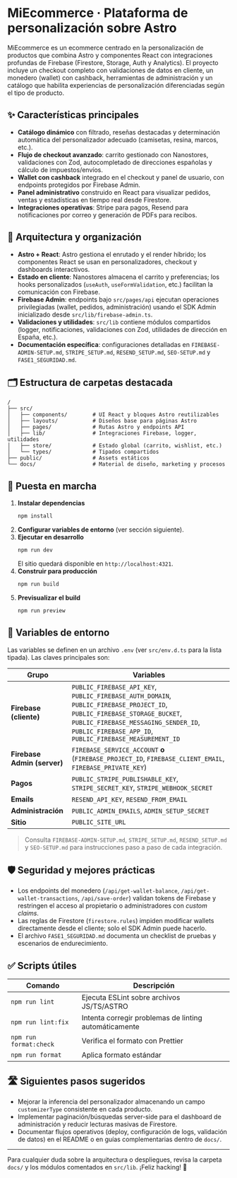 # MiEcommerce · Plataforma de personalización sobre Astro

MiEcommerce es un ecommerce centrado en la personalización de productos que combina Astro y componentes React con integraciones profundas de Firebase (Firestore, Storage, Auth y Analytics). El proyecto incluye un checkout completo con validaciones de datos en cliente, un monedero (wallet) con cashback, herramientas de administración y un catálogo que habilita experiencias de personalización diferenciadas según el tipo de producto.

## ✨ Características principales

- **Catálogo dinámico** con filtrado, reseñas destacadas y determinación automática del personalizador adecuado (camisetas, resina, marcos, etc.).
- **Flujo de checkout avanzado**: carrito gestionado con Nanostores, validaciones con Zod, autocompletado de direcciones españolas y cálculo de impuestos/envíos.
- **Wallet con cashback** integrado en el checkout y panel de usuario, con endpoints protegidos por Firebase Admin.
- **Panel administrativo** construido en React para visualizar pedidos, ventas y estadísticas en tiempo real desde Firestore.
- **Integraciones operativas**: Stripe para pagos, Resend para notificaciones por correo y generación de PDFs para recibos.

## 🧱 Arquitectura y organización

- **Astro + React**: Astro gestiona el enrutado y el render híbrido; los componentes React se usan en personalizadores, checkout y dashboards interactivos.
- **Estado en cliente**: Nanostores almacena el carrito y preferencias; los hooks personalizados (`useAuth`, `useFormValidation`, etc.) facilitan la comunicación con Firebase.
- **Firebase Admin**: endpoints bajo `src/pages/api` ejecutan operaciones privilegiadas (wallet, pedidos, administración) usando el SDK Admin inicializado desde `src/lib/firebase-admin.ts`.
- **Validaciones y utilidades**: `src/lib` contiene módulos compartidos (logger, notificaciones, validaciones con Zod, utilidades de dirección en España, etc.).
- **Documentación específica**: configuraciones detalladas en `FIREBASE-ADMIN-SETUP.md`, `STRIPE_SETUP.md`, `RESEND_SETUP.md`, `SEO-SETUP.md` y `FASE1_SEGURIDAD.md`.

## 🗂️ Estructura de carpetas destacada

```
/
├── src/
│   ├── components/        # UI React y bloques Astro reutilizables
│   ├── layouts/           # Diseños base para páginas Astro
│   ├── pages/             # Rutas Astro y endpoints API
│   ├── lib/               # Integraciones Firebase, logger, utilidades
│   ├── store/             # Estado global (carrito, wishlist, etc.)
│   └── types/             # Tipados compartidos
├── public/                # Assets estáticos
└── docs/                  # Material de diseño, marketing y procesos
```

## 🚀 Puesta en marcha

1. **Instalar dependencias**
   ```bash
   npm install
   ```
2. **Configurar variables de entorno** (ver sección siguiente).
3. **Ejecutar en desarrollo**
   ```bash
   npm run dev
   ```
   El sitio quedará disponible en `http://localhost:4321`.
4. **Construir para producción**
   ```bash
   npm run build
   ```
5. **Previsualizar el build**
   ```bash
   npm run preview
   ```

## 🔐 Variables de entorno

Las variables se definen en un archivo `.env` (ver `src/env.d.ts` para la lista tipada). Las claves principales son:

| Grupo                       | Variables                                                                                                                                                                                                                   |
| --------------------------- | --------------------------------------------------------------------------------------------------------------------------------------------------------------------------------------------------------------------------- |
| **Firebase (cliente)**      | `PUBLIC_FIREBASE_API_KEY`, `PUBLIC_FIREBASE_AUTH_DOMAIN`, `PUBLIC_FIREBASE_PROJECT_ID`, `PUBLIC_FIREBASE_STORAGE_BUCKET`, `PUBLIC_FIREBASE_MESSAGING_SENDER_ID`, `PUBLIC_FIREBASE_APP_ID`, `PUBLIC_FIREBASE_MEASUREMENT_ID` |
| **Firebase Admin (server)** | `FIREBASE_SERVICE_ACCOUNT` **o** (`FIREBASE_PROJECT_ID`, `FIREBASE_CLIENT_EMAIL`, `FIREBASE_PRIVATE_KEY`)                                                                                                                   |
| **Pagos**                   | `PUBLIC_STRIPE_PUBLISHABLE_KEY`, `STRIPE_SECRET_KEY`, `STRIPE_WEBHOOK_SECRET`                                                                                                                                               |
| **Emails**                  | `RESEND_API_KEY`, `RESEND_FROM_EMAIL`                                                                                                                                                                                       |
| **Administración**          | `PUBLIC_ADMIN_EMAILS`, `ADMIN_SETUP_SECRET`                                                                                                                                                                                 |
| **Sitio**                   | `PUBLIC_SITE_URL`                                                                                                                                                                                                           |

> Consulta `FIREBASE-ADMIN-SETUP.md`, `STRIPE_SETUP.md`, `RESEND_SETUP.md` y `SEO-SETUP.md` para instrucciones paso a paso de cada integración.

## 🛡️ Seguridad y mejores prácticas

- Los endpoints del monedero (`/api/get-wallet-balance`, `/api/get-wallet-transactions`, `/api/save-order`) validan tokens de Firebase y restringen el acceso al propietario o administradores con _custom claims_.
- Las reglas de Firestore (`firestore.rules`) impiden modificar wallets directamente desde el cliente; solo el SDK Admin puede hacerlo.
- El archivo `FASE1_SEGURIDAD.md` documenta un checklist de pruebas y escenarios de endurecimiento.

## ✅ Scripts útiles

| Comando                | Descripción                                           |
| ---------------------- | ----------------------------------------------------- |
| `npm run lint`         | Ejecuta ESLint sobre archivos JS/TS/ASTRO             |
| `npm run lint:fix`     | Intenta corregir problemas de linting automáticamente |
| `npm run format:check` | Verifica el formato con Prettier                      |
| `npm run format`       | Aplica formato estándar                               |

## 🛣️ Siguientes pasos sugeridos

- Mejorar la inferencia del personalizador almacenando un campo `customizerType` consistente en cada producto.
- Implementar paginación/búsquedas server-side para el dashboard de administración y reducir lecturas masivas de Firestore.
- Documentar flujos operativos (deploy, configuración de logs, validación de datos) en el README o en guías complementarias dentro de `docs/`.

---

Para cualquier duda sobre la arquitectura o despliegues, revisa la carpeta `docs/` y los módulos comentados en `src/lib`. ¡Feliz hacking! 🚀
